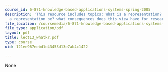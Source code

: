 ```yaml
---
course_id: 6-871-knowledge-based-applications-systems-spring-2005
description: 'This resource includes topics: What is a representation?, what should
  a representation be? what consequences does this view have for research and practice?'
file_location: /coursemedia/6-871-knowledge-based-applications-systems-spring-2005/121ee967eebd1e43453d13e7ab4c1422_lect13_whatkr.pdf
file_type: application/pdf
layout: pdf
title: lect13_whatkr.pdf
type: course
uid: 121ee967eebd1e43453d13e7ab4c1422

---
```

None